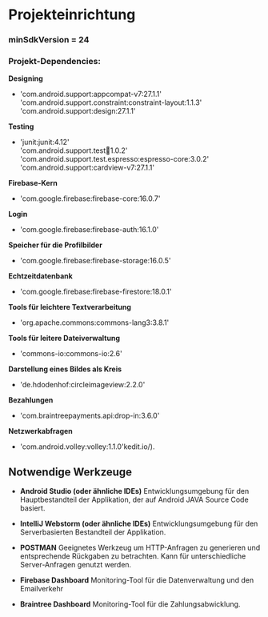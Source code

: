 # Projekteinrichtung
 ### minSdkVersion = 24 
  ### Projekt-Dependencies: 
   
**Designing**  
- 'com.android.support:appcompat-v7:27.1.1'    
'com.android.support.constraint:constraint-layout:1.1.3'    
'com.android.support:design:27.1.1'  
  
**Testing**
- 'junit:junit:4.12'    
'com.android.support.test:runner:1.0.2'    
'com.android.support.test.espresso:espresso-core:3.0.2'    
'com.android.support:cardview-v7:27.1.1'  
  
**Firebase-Kern**
- 'com.google.firebase:firebase-core:16.0.7'  
  
**Login**  
- 'com.google.firebase:firebase-auth:16.1.0'    
  
**Speicher für die Profilbilder**
- 'com.google.firebase:firebase-storage:16.0.5'  
  
**Echtzeitdatenbank**    
- 'com.google.firebase:firebase-firestore:18.0.1'    
  
**Tools für leichtere Textverarbeitung** 
- 'org.apache.commons:commons-lang3:3.8.1'  
  
**Tools für leitere Dateiverwaltung**
- 'commons-io:commons-io:2.6'  
  
**Darstellung eines Bildes als Kreis**
- 'de.hdodenhof:circleimageview:2.2.0'    
  
**Bezahlungen**
- 'com.braintreepayments.api:drop-in:3.6.0'  
  
**Netzwerkabfragen**
- 'com.android.volley:volley:1.1.0'kedit.io/).

## Notwendige Werkzeuge  
  
- **Android Studio (oder ähnliche IDEs)**
Entwicklungsumgebung für den Hauptbestandteil der Applikation, der auf Android JAVA Source Code basiert.

- **IntelliJ Webstorm (oder ähnliche IDEs)** 
Entwicklungsumgebung für den Serverbasierten Bestandteil der Applikation.

- **POSTMAN**
Geeignetes Werkzeug um HTTP-Anfragen zu generieren und
entsprechende Rückgaben zu betrachten. Kann für unterschiedliche Server-Anfragen genutzt werden.

- **Firebase Dashboard**
Monitoring-Tool für die Datenverwaltung und den Emailverkehr
- **Braintree Dashboard**
Monitoring-Tool für die Zahlungsabwicklung.
